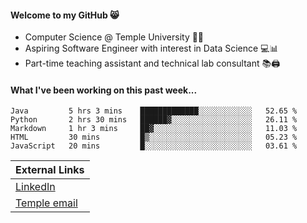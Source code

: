 #### Welcome to my GitHub 😸
  * Computer Science @ Temple University 🍒🦉
  * Aspiring Software Engineer with interest in Data Science 💻📊
  * Part-time teaching assistant and technical lab consultant 📚🖨️

#### What I've been working on this past week...
<!--START_SECTION:waka-->
```text
Java         5 hrs 3 mins    █████████████░░░░░░░░░░░░   52.65 % 
Python       2 hrs 30 mins   ██████▓░░░░░░░░░░░░░░░░░░   26.11 % 
Markdown     1 hr 3 mins     ██▓░░░░░░░░░░░░░░░░░░░░░░   11.03 % 
HTML         30 mins         █▒░░░░░░░░░░░░░░░░░░░░░░░   05.23 % 
JavaScript   20 mins         █░░░░░░░░░░░░░░░░░░░░░░░░   03.61 % 
```
<!--END_SECTION:waka-->

| External Links | 
| -------------- | 
| [LinkedIn](https://linkedin.com/in/shullender) |
| [Temple email](mailto:stephull@temple.edu) |
